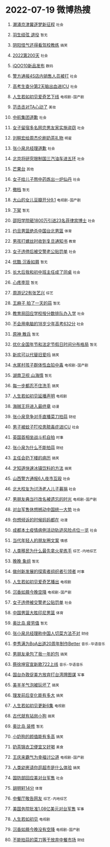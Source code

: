 # 2022-07-19 微博热搜 
1. [潮涌京津冀逐梦新征程](https://m.weibo.cn/search?containerid=100103type%3D1%26t%3D10%26q%3D%23%E6%BD%AE%E6%B6%8C%E4%BA%AC%E6%B4%A5%E5%86%80%E9%80%90%E6%A2%A6%E6%96%B0%E5%BE%81%E7%A8%8B%23&stream_entry_id=51&isnewpage=1&extparam=seat%3D1%26pos%3D0%26cate%3D10103%26filter_type%3Drealtimehot%26dgr%3D0%26c_type%3D51%26display_time%3D1658189659%26pre_seqid%3D1658189659530929819279&luicode=10000011&lfid=106003type%3D25%26t%3D3%26disable_hot%3D1%26filter_type%3Drealtimehot) `社会` 

2. [羽生结弦 退役](https://m.weibo.cn/search?containerid=100103type%3D1%26t%3D10%26q%3D%E7%BE%BD%E7%94%9F%E7%BB%93%E5%BC%A6+%E9%80%80%E5%BD%B9&stream_entry_id=31&isnewpage=1&extparam=seat%3D1%26pos%3D0%26realpos%3D1%26flag%3D1%26dgr%3D0%26c_type%3D31%26lcate%3D5001%26filter_type%3Drealtimehot%26cate%3D0%26display_time%3D1658189659%26pre_seqid%3D1658189659530929819279&luicode=10000011&lfid=106003type%3D25%26t%3D3%26disable_hot%3D1%26filter_type%3Drealtimehot) `暂无` 

3. [阴阳怪气还得看驾校教练](https://m.weibo.cn/search?containerid=100103type%3D1%26t%3D10%26q%3D%23%E9%98%B4%E9%98%B3%E6%80%AA%E6%B0%94%E8%BF%98%E5%BE%97%E7%9C%8B%E9%A9%BE%E6%A0%A1%E6%95%99%E7%BB%83%23&stream_entry_id=31&isnewpage=1&extparam=seat%3D1%26pos%3D1%26realpos%3D2%26flag%3D16%26dgr%3D0%26c_type%3D31%26lcate%3D5001%26filter_type%3Drealtimehot%26cate%3D0%26display_time%3D1658189659%26pre_seqid%3D1658189659530929819279&luicode=10000011&lfid=106003type%3D25%26t%3D3%26disable_hot%3D1%26filter_type%3Drealtimehot) `搞笑` 

4. [2022第200天](https://m.weibo.cn/search?containerid=100103type%3D1%26t%3D10%26q%3D%232022%E7%AC%AC200%E5%A4%A9%23&stream_entry_id=31&isnewpage=1&extparam=seat%3D1%26pos%3D2%26realpos%3D3%26flag%3D0%26dgr%3D0%26c_type%3D31%26lcate%3D5001%26filter_type%3Drealtimehot%26cate%3D0%26display_time%3D1658189659%26pre_seqid%3D1658189659530929819279&luicode=10000011&lfid=106003type%3D25%26t%3D3%26disable_hot%3D1%26filter_type%3Drealtimehot) `社会` 

5. [iQOO10新品发布](https://m.weibo.cn/search?containerid=100103type%3D1%26t%3D10%26q%3D%23iQOO10%E6%96%B0%E5%93%81%E5%8F%91%E5%B8%83%23&stream_entry_id=31&isnewpage=1&extparam=seat%3D1%26pos%3D3%26adid%3D160217%26topic_ad%3D1%26dgr%3D0%26c_type%3D31%26lcate%3D5001%26filter_type%3Drealtimehot%26cate%3D0%26display_time%3D1658189659%26pre_seqid%3D1658189659530929819279&luicode=10000011&lfid=106003type%3D25%26t%3D3%26disable_hot%3D1%26filter_type%3Drealtimehot) `数码` 

6. [警方通报4S店内销售人员被打](https://m.weibo.cn/search?containerid=100103type%3D1%26t%3D10%26q%3D%23%E8%AD%A6%E6%96%B9%E9%80%9A%E6%8A%A54S%E5%BA%97%E5%86%85%E9%94%80%E5%94%AE%E4%BA%BA%E5%91%98%E8%A2%AB%E6%89%93%23&stream_entry_id=31&isnewpage=1&extparam=seat%3D1%26pos%3D4%26realpos%3D4%26flag%3D1%26dgr%3D0%26c_type%3D31%26lcate%3D5001%26filter_type%3Drealtimehot%26cate%3D0%26display_time%3D1658189659%26pre_seqid%3D1658189659530929819279&luicode=10000011&lfid=106003type%3D25%26t%3D3%26disable_hot%3D1%26filter_type%3Drealtimehot) `社会` 

7. [高考生查分第2天脑出血进ICU](https://m.weibo.cn/search?containerid=100103type%3D1%26t%3D10%26q%3D%23%E9%AB%98%E8%80%83%E7%94%9F%E6%9F%A5%E5%88%86%E7%AC%AC2%E5%A4%A9%E8%84%91%E5%87%BA%E8%A1%80%E8%BF%9BICU%23&stream_entry_id=31&isnewpage=1&extparam=seat%3D1%26pos%3D5%26realpos%3D5%26flag%3D0%26dgr%3D0%26c_type%3D31%26lcate%3D5001%26filter_type%3Drealtimehot%26cate%3D0%26display_time%3D1658189659%26pre_seqid%3D1658189659530929819279&luicode=10000011&lfid=106003type%3D25%26t%3D3%26disable_hot%3D1%26filter_type%3Drealtimehot) `社会` 

8. [人生若如初见爱奇艺下线](https://m.weibo.cn/search?containerid=100103type%3D1%26t%3D10%26q%3D%23%E4%BA%BA%E7%94%9F%E8%8B%A5%E5%A6%82%E5%88%9D%E8%A7%81%E7%88%B1%E5%A5%87%E8%89%BA%E4%B8%8B%E7%BA%BF%23&stream_entry_id=31&isnewpage=1&extparam=seat%3D1%26pos%3D6%26realpos%3D6%26flag%3D1%26dgr%3D0%26c_type%3D31%26lcate%3D5001%26filter_type%3Drealtimehot%26cate%3D0%26display_time%3D1658189659%26pre_seqid%3D1658189659530929819279&luicode=10000011&lfid=106003type%3D25%26t%3D3%26disable_hot%3D1%26filter_type%3Drealtimehot) `电视剧-国产剧` 

9. [范丞丞对TA心动了](https://m.weibo.cn/search?containerid=100103type%3D1%26t%3D10%26q%3D%23%E8%8C%83%E4%B8%9E%E4%B8%9E%E5%AF%B9TA%E5%BF%83%E5%8A%A8%E4%BA%86%23&stream_entry_id=31&isnewpage=1&extparam=seat%3D1%26pos%3D7%26adid%3D160193%26topic_ad%3D1%26dgr%3D0%26c_type%3D31%26lcate%3D5001%26filter_type%3Drealtimehot%26cate%3D0%26display_time%3D1658189659%26pre_seqid%3D1658189659530929819279&luicode=10000011&lfid=106003type%3D25%26t%3D3%26disable_hot%3D1%26filter_type%3Drealtimehot) `美妆` 

10. [中航集团道歉](https://m.weibo.cn/search?containerid=100103type%3D1%26t%3D10%26q%3D%23%E4%B8%AD%E8%88%AA%E9%9B%86%E5%9B%A2%E9%81%93%E6%AD%89%23&stream_entry_id=31&isnewpage=1&extparam=seat%3D1%26pos%3D8%26realpos%3D7%26flag%3D0%26dgr%3D0%26c_type%3D31%26lcate%3D5001%26filter_type%3Drealtimehot%26cate%3D0%26display_time%3D1658189659%26pre_seqid%3D1658189659530929819279&luicode=10000011&lfid=106003type%3D25%26t%3D3%26disable_hot%3D1%26filter_type%3Drealtimehot) `社会` 

11. [女子留宿多名网恋男友家实施盗窃](https://m.weibo.cn/search?containerid=100103type%3D1%26t%3D10%26q%3D%23%E5%A5%B3%E5%AD%90%E7%95%99%E5%AE%BF%E5%A4%9A%E5%90%8D%E7%BD%91%E6%81%8B%E7%94%B7%E5%8F%8B%E5%AE%B6%E5%AE%9E%E6%96%BD%E7%9B%97%E7%AA%83%23&stream_entry_id=31&isnewpage=1&extparam=seat%3D1%26pos%3D9%26realpos%3D8%26flag%3D0%26dgr%3D0%26c_type%3D31%26lcate%3D5001%26filter_type%3Drealtimehot%26cate%3D0%26display_time%3D1658189659%26pre_seqid%3D1658189659530929819279&luicode=10000011&lfid=106003type%3D25%26t%3D3%26disable_hot%3D1%26filter_type%3Drealtimehot) `社会` 

12. [刘畊宏给周杰伦刷奶茶礼物](https://m.weibo.cn/search?containerid=100103type%3D1%26t%3D10%26q%3D%23%E5%88%98%E7%95%8A%E5%AE%8F%E7%BB%99%E5%91%A8%E6%9D%B0%E4%BC%A6%E5%88%B7%E5%A5%B6%E8%8C%B6%E7%A4%BC%E7%89%A9%23&stream_entry_id=31&isnewpage=1&extparam=seat%3D1%26pos%3D10%26realpos%3D9%26flag%3D0%26dgr%3D0%26c_type%3D31%26lcate%3D5001%26filter_type%3Drealtimehot%26cate%3D0%26display_time%3D1658189659%26pre_seqid%3D1658189659530929819279&luicode=10000011&lfid=106003type%3D25%26t%3D3%26disable_hot%3D1%26filter_type%3Drealtimehot) `明星` 

13. [张小泉总经理道歉](https://m.weibo.cn/search?containerid=100103type%3D1%26t%3D10%26q%3D%23%E5%BC%A0%E5%B0%8F%E6%B3%89%E6%80%BB%E7%BB%8F%E7%90%86%E9%81%93%E6%AD%89%23&stream_entry_id=31&isnewpage=1&extparam=seat%3D1%26pos%3D11%26realpos%3D10%26flag%3D16%26dgr%3D0%26c_type%3D31%26lcate%3D5001%26filter_type%3Drealtimehot%26cate%3D0%26display_time%3D1658189659%26pre_seqid%3D1658189659530929819279&luicode=10000011&lfid=106003type%3D25%26t%3D3%26disable_hot%3D1%26filter_type%3Drealtimehot) `社会` 

14. [北京将研究限制国三汽油车进五环](https://m.weibo.cn/search?containerid=100103type%3D1%26t%3D10%26q%3D%23%E5%8C%97%E4%BA%AC%E5%B0%86%E7%A0%94%E7%A9%B6%E9%99%90%E5%88%B6%E5%9B%BD%E4%B8%89%E6%B1%BD%E6%B2%B9%E8%BD%A6%E8%BF%9B%E4%BA%94%E7%8E%AF%23&stream_entry_id=31&isnewpage=1&extparam=seat%3D1%26pos%3D12%26realpos%3D11%26flag%3D1%26dgr%3D0%26c_type%3D31%26lcate%3D5001%26filter_type%3Drealtimehot%26cate%3D0%26display_time%3D1658189659%26pre_seqid%3D1658189659530929819279&luicode=10000011&lfid=106003type%3D25%26t%3D3%26disable_hot%3D1%26filter_type%3Drealtimehot) `社会` 

15. [芒果台](https://m.weibo.cn/search?containerid=100103type%3D1%26t%3D10%26q%3D%E8%8A%92%E6%9E%9C%E5%8F%B0&stream_entry_id=31&isnewpage=1&extparam=seat%3D1%26pos%3D13%26realpos%3D12%26flag%3D0%26dgr%3D0%26c_type%3D31%26lcate%3D5001%26filter_type%3Drealtimehot%26cate%3D0%26display_time%3D1658189659%26pre_seqid%3D1658189659530929819279&luicode=10000011&lfid=106003type%3D25%26t%3D3%26disable_hot%3D1%26filter_type%3Drealtimehot) `其他` 

16. [女子给儿子熬中药炼出一炉仙丹](https://m.weibo.cn/search?containerid=100103type%3D1%26t%3D10%26q%3D%23%E5%A5%B3%E5%AD%90%E7%BB%99%E5%84%BF%E5%AD%90%E7%86%AC%E4%B8%AD%E8%8D%AF%E7%82%BC%E5%87%BA%E4%B8%80%E7%82%89%E4%BB%99%E4%B8%B9%23&stream_entry_id=31&isnewpage=1&extparam=seat%3D1%26pos%3D14%26realpos%3D13%26flag%3D0%26dgr%3D0%26c_type%3D31%26lcate%3D5001%26filter_type%3Drealtimehot%26cate%3D0%26display_time%3D1658189659%26pre_seqid%3D1658189659530929819279&luicode=10000011&lfid=106003type%3D25%26t%3D3%26disable_hot%3D1%26filter_type%3Drealtimehot) `社会` 

17. [撤档](https://m.weibo.cn/search?containerid=100103type%3D1%26t%3D10%26q%3D%23%E6%92%A4%E6%A1%A3%23&stream_entry_id=31&isnewpage=1&extparam=seat%3D1%26pos%3D15%26realpos%3D14%26flag%3D2%26dgr%3D0%26c_type%3D31%26lcate%3D5001%26filter_type%3Drealtimehot%26cate%3D0%26display_time%3D1658189659%26pre_seqid%3D1658189659530929819279&luicode=10000011&lfid=106003type%3D25%26t%3D3%26disable_hot%3D1%26filter_type%3Drealtimehot) `暂无` 

18. [大山的女儿豆瓣开分9.1](https://m.weibo.cn/search?containerid=100103type%3D1%26t%3D10%26q%3D%23%E5%A4%A7%E5%B1%B1%E7%9A%84%E5%A5%B3%E5%84%BF%E8%B1%86%E7%93%A3%E5%BC%80%E5%88%869.1%23&stream_entry_id=31&isnewpage=1&extparam=seat%3D1%26pos%3D16%26realpos%3D15%26flag%3D0%26dgr%3D0%26c_type%3D31%26lcate%3D5001%26filter_type%3Drealtimehot%26cate%3D0%26display_time%3D1658189659%26pre_seqid%3D1658189659530929819279&luicode=10000011&lfid=106003type%3D25%26t%3D3%26disable_hot%3D1%26filter_type%3Drealtimehot) `电视剧-国产剧` 

19. [下架](https://m.weibo.cn/search?containerid=100103type%3D1%26t%3D10%26q%3D%E4%B8%8B%E6%9E%B6&stream_entry_id=31&isnewpage=1&extparam=seat%3D1%26pos%3D17%26realpos%3D16%26flag%3D1%26dgr%3D0%26c_type%3D31%26lcate%3D5001%26filter_type%3Drealtimehot%26cate%3D0%26display_time%3D1658189659%26pre_seqid%3D1658189659530929819279&luicode=10000011&lfid=106003type%3D25%26t%3D3%26disable_hot%3D1%26filter_type%3Drealtimehot) `暂无` 

20. [邵阳学院砸1800万引进23名菲律宾博士](https://m.weibo.cn/search?containerid=100103type%3D1%26t%3D10%26q%3D%23%E9%82%B5%E9%98%B3%E5%AD%A6%E9%99%A2%E7%A0%B81800%E4%B8%87%E5%BC%95%E8%BF%9B23%E5%90%8D%E8%8F%B2%E5%BE%8B%E5%AE%BE%E5%8D%9A%E5%A3%AB%23&stream_entry_id=31&isnewpage=1&extparam=seat%3D1%26pos%3D18%26realpos%3D17%26flag%3D0%26dgr%3D0%26c_type%3D31%26lcate%3D5001%26filter_type%3Drealtimehot%26cate%3D0%26display_time%3D1658189659%26pre_seqid%3D1658189659530929819279&luicode=10000011&lfid=106003type%3D25%26t%3D3%26disable_hot%3D1%26filter_type%3Drealtimehot) `社会` 

21. [约旦男篮绝杀中国台北男篮](https://m.weibo.cn/search?containerid=100103type%3D1%26t%3D10%26q%3D%23%E7%BA%A6%E6%97%A6%E7%94%B7%E7%AF%AE%E7%BB%9D%E6%9D%80%E4%B8%AD%E5%9B%BD%E5%8F%B0%E5%8C%97%E7%94%B7%E7%AF%AE%23&stream_entry_id=31&isnewpage=1&extparam=seat%3D1%26pos%3D19%26realpos%3D18%26flag%3D1%26dgr%3D0%26c_type%3D31%26lcate%3D5001%26filter_type%3Drealtimehot%26cate%3D0%26display_time%3D1658189659%26pre_seqid%3D1658189659530929819279&luicode=10000011&lfid=106003type%3D25%26t%3D3%26disable_hot%3D1%26filter_type%3Drealtimehot) `体育` 

22. [男孩打螺丝时收到复旦通知书](https://m.weibo.cn/search?containerid=100103type%3D1%26t%3D10%26q%3D%23%E7%94%B7%E5%AD%A9%E6%89%93%E8%9E%BA%E4%B8%9D%E6%97%B6%E6%94%B6%E5%88%B0%E5%A4%8D%E6%97%A6%E9%80%9A%E7%9F%A5%E4%B9%A6%23&stream_entry_id=31&isnewpage=1&extparam=seat%3D1%26pos%3D20%26realpos%3D19%26flag%3D0%26dgr%3D0%26c_type%3D31%26lcate%3D5001%26filter_type%3Drealtimehot%26cate%3D0%26display_time%3D1658189659%26pre_seqid%3D1658189659530929819279&luicode=10000011&lfid=106003type%3D25%26t%3D3%26disable_hot%3D1%26filter_type%3Drealtimehot) `教育` 

23. [女子违停后被交警老公贴罚单](https://m.weibo.cn/search?containerid=100103type%3D1%26t%3D10%26q%3D%23%E5%A5%B3%E5%AD%90%E8%BF%9D%E5%81%9C%E5%90%8E%E8%A2%AB%E4%BA%A4%E8%AD%A6%E8%80%81%E5%85%AC%E8%B4%B4%E7%BD%9A%E5%8D%95%23&stream_entry_id=31&isnewpage=1&extparam=seat%3D1%26pos%3D21%26realpos%3D20%26flag%3D0%26dgr%3D0%26c_type%3D31%26lcate%3D5001%26filter_type%3Drealtimehot%26cate%3D0%26display_time%3D1658189659%26pre_seqid%3D1658189659530929819279&luicode=10000011&lfid=106003type%3D25%26t%3D3%26disable_hot%3D1%26filter_type%3Drealtimehot) `社会` 

24. [优酷 沉香如屑](https://m.weibo.cn/search?containerid=100103type%3D1%26t%3D10%26q%3D%E4%BC%98%E9%85%B7+%E6%B2%89%E9%A6%99%E5%A6%82%E5%B1%91&stream_entry_id=31&isnewpage=1&extparam=seat%3D1%26pos%3D22%26realpos%3D21%26flag%3D0%26dgr%3D0%26c_type%3D31%26lcate%3D5001%26filter_type%3Drealtimehot%26cate%3D0%26display_time%3D1658189659%26pre_seqid%3D1658189659530929819279&luicode=10000011&lfid=106003type%3D25%26t%3D3%26disable_hot%3D1%26filter_type%3Drealtimehot) `暂无` 

25. [长大后我和初中班主任成了同桌](https://m.weibo.cn/search?containerid=100103type%3D1%26t%3D10%26q%3D%23%E9%95%BF%E5%A4%A7%E5%90%8E%E6%88%91%E5%92%8C%E5%88%9D%E4%B8%AD%E7%8F%AD%E4%B8%BB%E4%BB%BB%E6%88%90%E4%BA%86%E5%90%8C%E6%A1%8C%23&stream_entry_id=31&isnewpage=1&extparam=seat%3D1%26pos%3D23%26realpos%3D22%26flag%3D0%26dgr%3D0%26c_type%3D31%26lcate%3D5001%26filter_type%3Drealtimehot%26cate%3D0%26display_time%3D1658189659%26pre_seqid%3D1658189659530929819279&luicode=10000011&lfid=106003type%3D25%26t%3D3%26disable_hot%3D1%26filter_type%3Drealtimehot) `社会` 

26. [心疼李现](https://m.weibo.cn/search?containerid=100103type%3D1%26t%3D10%26q%3D%23%E5%BF%83%E7%96%BC%E6%9D%8E%E7%8E%B0%23&stream_entry_id=31&isnewpage=1&extparam=seat%3D1%26pos%3D24%26realpos%3D23%26flag%3D0%26dgr%3D0%26c_type%3D31%26lcate%3D5001%26filter_type%3Drealtimehot%26cate%3D0%26display_time%3D1658189659%26pre_seqid%3D1658189659530929819279&luicode=10000011&lfid=106003type%3D25%26t%3D3%26disable_hot%3D1%26filter_type%3Drealtimehot) `暂无` 

27. [周游记2有张艺兴](https://m.weibo.cn/search?containerid=100103type%3D1%26t%3D10%26q%3D%23%E5%91%A8%E6%B8%B8%E8%AE%B02%E6%9C%89%E5%BC%A0%E8%89%BA%E5%85%B4%23&stream_entry_id=31&isnewpage=1&extparam=seat%3D1%26pos%3D25%26realpos%3D24%26flag%3D0%26dgr%3D0%26c_type%3D31%26lcate%3D5001%26filter_type%3Drealtimehot%26cate%3D0%26display_time%3D1658189659%26pre_seqid%3D1658189659530929819279&luicode=10000011&lfid=106003type%3D25%26t%3D3%26disable_hot%3D1%26filter_type%3Drealtimehot) `综艺` 

28. [王麻子 拍了一天的蒜](https://m.weibo.cn/search?containerid=100103type%3D1%26t%3D10%26q%3D%E7%8E%8B%E9%BA%BB%E5%AD%90+%E6%8B%8D%E4%BA%86%E4%B8%80%E5%A4%A9%E7%9A%84%E8%92%9C&stream_entry_id=31&isnewpage=1&extparam=seat%3D1%26pos%3D26%26realpos%3D25%26flag%3D0%26dgr%3D0%26c_type%3D31%26lcate%3D5001%26filter_type%3Drealtimehot%26cate%3D0%26display_time%3D1658189659%26pre_seqid%3D1658189659530929819279&luicode=10000011&lfid=106003type%3D25%26t%3D3%26disable_hot%3D1%26filter_type%3Drealtimehot) `暂无` 

29. [教育局回应学校按分数排队办入学](https://m.weibo.cn/search?containerid=100103type%3D1%26t%3D10%26q%3D%23%E6%95%99%E8%82%B2%E5%B1%80%E5%9B%9E%E5%BA%94%E5%AD%A6%E6%A0%A1%E6%8C%89%E5%88%86%E6%95%B0%E6%8E%92%E9%98%9F%E5%8A%9E%E5%85%A5%E5%AD%A6%23&stream_entry_id=31&isnewpage=1&extparam=seat%3D1%26pos%3D27%26realpos%3D26%26flag%3D0%26dgr%3D0%26c_type%3D31%26lcate%3D5001%26filter_type%3Drealtimehot%26cate%3D0%26display_time%3D1658189659%26pre_seqid%3D1658189659530929819279&luicode=10000011&lfid=106003type%3D25%26t%3D3%26disable_hot%3D1%26filter_type%3Drealtimehot) `社会` 

30. [不会用电脑的18岁少年高考632分](https://m.weibo.cn/search?containerid=100103type%3D1%26t%3D10%26q%3D%23%E4%B8%8D%E4%BC%9A%E7%94%A8%E7%94%B5%E8%84%91%E7%9A%8418%E5%B2%81%E5%B0%91%E5%B9%B4%E9%AB%98%E8%80%83632%E5%88%86%23&stream_entry_id=31&isnewpage=1&extparam=seat%3D1%26pos%3D28%26realpos%3D27%26flag%3D0%26dgr%3D0%26c_type%3D31%26lcate%3D5001%26filter_type%3Drealtimehot%26cate%3D0%26display_time%3D1658189659%26pre_seqid%3D1658189659530929819279&luicode=10000011&lfid=106003type%3D25%26t%3D3%26disable_hot%3D1%26filter_type%3Drealtimehot) `社会` 

31. [原神 散兵](https://m.weibo.cn/search?containerid=100103type%3D1%26t%3D10%26q%3D%E5%8E%9F%E7%A5%9E+%E6%95%A3%E5%85%B5&stream_entry_id=31&isnewpage=1&extparam=seat%3D1%26pos%3D29%26realpos%3D28%26flag%3D0%26dgr%3D0%26c_type%3D31%26lcate%3D5001%26filter_type%3Drealtimehot%26cate%3D0%26display_time%3D1658189659%26pre_seqid%3D1658189659530929819279&luicode=10000011&lfid=106003type%3D25%26t%3D3%26disable_hot%3D1%26filter_type%3Drealtimehot) `暂无` 

32. [优化全国年节和法定节假日时间分布格局](https://m.weibo.cn/search?containerid=100103type%3D1%26t%3D10%26q%3D%23%E4%BC%98%E5%8C%96%E5%85%A8%E5%9B%BD%E5%B9%B4%E8%8A%82%E5%92%8C%E6%B3%95%E5%AE%9A%E8%8A%82%E5%81%87%E6%97%A5%E6%97%B6%E9%97%B4%E5%88%86%E5%B8%83%E6%A0%BC%E5%B1%80%23&stream_entry_id=31&isnewpage=1&extparam=seat%3D1%26pos%3D30%26realpos%3D29%26flag%3D0%26dgr%3D0%26c_type%3D31%26lcate%3D5001%26filter_type%3Drealtimehot%26cate%3D0%26display_time%3D1658189659%26pre_seqid%3D1658189659530929819279&luicode=10000011&lfid=106003type%3D25%26t%3D3%26disable_hot%3D1%26filter_type%3Drealtimehot) `暂无` 

33. [新欢可以代替旧爱吗](https://m.weibo.cn/search?containerid=100103type%3D1%26t%3D10%26q%3D%23%E6%96%B0%E6%AC%A2%E5%8F%AF%E4%BB%A5%E4%BB%A3%E6%9B%BF%E6%97%A7%E7%88%B1%E5%90%97%23&stream_entry_id=31&isnewpage=1&extparam=seat%3D1%26pos%3D31%26realpos%3D30%26flag%3D0%26dgr%3D0%26c_type%3D31%26lcate%3D5001%26filter_type%3Drealtimehot%26cate%3D0%26display_time%3D1658189659%26pre_seqid%3D1658189659530929819279&luicode=10000011&lfid=106003type%3D25%26t%3D3%26disable_hot%3D1%26filter_type%3Drealtimehot) `搞笑` 

34. [水尾村孩子群体性血铅中毒](https://m.weibo.cn/search?containerid=100103type%3D1%26t%3D10%26q%3D%23%E6%B0%B4%E5%B0%BE%E6%9D%91%E5%AD%A9%E5%AD%90%E7%BE%A4%E4%BD%93%E6%80%A7%E8%A1%80%E9%93%85%E4%B8%AD%E6%AF%92%23&stream_entry_id=31&isnewpage=1&extparam=seat%3D1%26pos%3D32%26realpos%3D31%26flag%3D0%26dgr%3D0%26c_type%3D31%26lcate%3D5001%26filter_type%3Drealtimehot%26cate%3D0%26display_time%3D1658189659%26pre_seqid%3D1658189659530929819279&luicode=10000011&lfid=106003type%3D25%26t%3D3%26disable_hot%3D1%26filter_type%3Drealtimehot) `电视剧-国产剧` 

35. [湖南卫视 山海情](https://m.weibo.cn/search?containerid=100103type%3D1%26t%3D10%26q%3D%E6%B9%96%E5%8D%97%E5%8D%AB%E8%A7%86+%E5%B1%B1%E6%B5%B7%E6%83%85&stream_entry_id=31&isnewpage=1&extparam=seat%3D1%26pos%3D33%26realpos%3D32%26flag%3D0%26dgr%3D0%26c_type%3D31%26lcate%3D5001%26filter_type%3Drealtimehot%26cate%3D0%26display_time%3D1658189659%26pre_seqid%3D1658189659530929819279&luicode=10000011&lfid=106003type%3D25%26t%3D3%26disable_hot%3D1%26filter_type%3Drealtimehot) `暂无` 

36. [每一步都忍不住洗手](https://m.weibo.cn/search?containerid=100103type%3D1%26t%3D10%26q%3D%23%E6%AF%8F%E4%B8%80%E6%AD%A5%E9%83%BD%E5%BF%8D%E4%B8%8D%E4%BD%8F%E6%B4%97%E6%89%8B%23&stream_entry_id=31&isnewpage=1&extparam=seat%3D1%26pos%3D34%26realpos%3D33%26flag%3D0%26dgr%3D0%26c_type%3D31%26lcate%3D5001%26filter_type%3Drealtimehot%26cate%3D0%26display_time%3D1658189659%26pre_seqid%3D1658189659530929819279&luicode=10000011&lfid=106003type%3D25%26t%3D3%26disable_hot%3D1%26filter_type%3Drealtimehot) `搞笑` 

37. [人生若如初见延播声明](https://m.weibo.cn/search?containerid=100103type%3D1%26t%3D10%26q%3D%23%E4%BA%BA%E7%94%9F%E8%8B%A5%E5%A6%82%E5%88%9D%E8%A7%81%E5%BB%B6%E6%92%AD%E5%A3%B0%E6%98%8E%23&stream_entry_id=31&isnewpage=1&extparam=seat%3D1%26pos%3D35%26realpos%3D34%26flag%3D1%26dgr%3D0%26c_type%3D31%26lcate%3D5001%26filter_type%3Drealtimehot%26cate%3D0%26display_time%3D1658189659%26pre_seqid%3D1658189659530929819279&luicode=10000011&lfid=106003type%3D25%26t%3D3%26disable_hot%3D1%26filter_type%3Drealtimehot) `电视剧` 

38. [海贼王将进入最终章](https://m.weibo.cn/search?containerid=100103type%3D1%26t%3D10%26q%3D%23%E6%B5%B7%E8%B4%BC%E7%8E%8B%E5%B0%86%E8%BF%9B%E5%85%A5%E6%9C%80%E7%BB%88%E7%AB%A0%23&stream_entry_id=31&isnewpage=1&extparam=seat%3D1%26pos%3D36%26realpos%3D35%26flag%3D0%26dgr%3D0%26c_type%3D31%26lcate%3D5001%26filter_type%3Drealtimehot%26cate%3D0%26display_time%3D1658189659%26pre_seqid%3D1658189659530929819279&luicode=10000011&lfid=106003type%3D25%26t%3D3%26disable_hot%3D1%26filter_type%3Drealtimehot) `动漫` 

39. [张小泉竞争对手直播菜刀拍蒜](https://m.weibo.cn/search?containerid=100103type%3D1%26t%3D10%26q%3D%23%E5%BC%A0%E5%B0%8F%E6%B3%89%E7%AB%9E%E4%BA%89%E5%AF%B9%E6%89%8B%E7%9B%B4%E6%92%AD%E8%8F%9C%E5%88%80%E6%8B%8D%E8%92%9C%23&stream_entry_id=31&isnewpage=1&extparam=seat%3D1%26pos%3D37%26realpos%3D36%26flag%3D0%26dgr%3D0%26c_type%3D31%26lcate%3D5001%26filter_type%3Drealtimehot%26cate%3D0%26display_time%3D1658189659%26pre_seqid%3D1658189659530929819279&luicode=10000011&lfid=106003type%3D25%26t%3D3%26disable_hot%3D1%26filter_type%3Drealtimehot) `财经` 

40. [男子被蚊子叮咬患脓毒症进ICU](https://m.weibo.cn/search?containerid=100103type%3D1%26t%3D10%26q%3D%23%E7%94%B7%E5%AD%90%E8%A2%AB%E8%9A%8A%E5%AD%90%E5%8F%AE%E5%92%AC%E6%82%A3%E8%84%93%E6%AF%92%E7%97%87%E8%BF%9BICU%23&stream_entry_id=31&isnewpage=1&extparam=seat%3D1%26pos%3D38%26realpos%3D37%26flag%3D0%26dgr%3D0%26c_type%3D31%26lcate%3D5001%26filter_type%3Drealtimehot%26cate%3D0%26display_time%3D1658189659%26pre_seqid%3D1658189659530929819279&luicode=10000011&lfid=106003type%3D25%26t%3D3%26disable_hot%3D1%26filter_type%3Drealtimehot) `社会` 

41. [英国首相坐战斗机自拍](https://m.weibo.cn/search?containerid=100103type%3D1%26t%3D10%26q%3D%23%E8%8B%B1%E5%9B%BD%E9%A6%96%E7%9B%B8%E5%9D%90%E6%88%98%E6%96%97%E6%9C%BA%E8%87%AA%E6%8B%8D%23&stream_entry_id=31&isnewpage=1&extparam=seat%3D1%26pos%3D39%26realpos%3D38%26flag%3D0%26dgr%3D0%26c_type%3D31%26lcate%3D5001%26filter_type%3Drealtimehot%26cate%3D0%26display_time%3D1658189659%26pre_seqid%3D1658189659530929819279&luicode=10000011&lfid=106003type%3D25%26t%3D3%26disable_hot%3D1%26filter_type%3Drealtimehot) `时事` 

42. [张小泉为什么不能拍蒜](https://m.weibo.cn/search?containerid=100103type%3D1%26t%3D10%26q%3D%23%E5%BC%A0%E5%B0%8F%E6%B3%89%E4%B8%BA%E4%BB%80%E4%B9%88%E4%B8%8D%E8%83%BD%E6%8B%8D%E8%92%9C%23&stream_entry_id=31&isnewpage=1&extparam=seat%3D1%26pos%3D40%26realpos%3D39%26flag%3D0%26dgr%3D0%26c_type%3D31%26lcate%3D5001%26filter_type%3Drealtimehot%26cate%3D0%26display_time%3D1658189659%26pre_seqid%3D1658189659530929819279&luicode=10000011&lfid=106003type%3D25%26t%3D3%26disable_hot%3D1%26filter_type%3Drealtimehot) `财经` 

43. [主任会扔下楼的病历](https://m.weibo.cn/search?containerid=100103type%3D1%26t%3D10%26q%3D%23%E4%B8%BB%E4%BB%BB%E4%BC%9A%E6%89%94%E4%B8%8B%E6%A5%BC%E7%9A%84%E7%97%85%E5%8E%86%23&stream_entry_id=31&isnewpage=1&extparam=seat%3D1%26pos%3D41%26realpos%3D40%26flag%3D0%26dgr%3D0%26c_type%3D31%26lcate%3D5001%26filter_type%3Drealtimehot%26cate%3D0%26display_time%3D1658189659%26pre_seqid%3D1658189659530929819279&luicode=10000011&lfid=106003type%3D25%26t%3D3%26disable_hot%3D1%26filter_type%3Drealtimehot) `搞笑` 

44. [才知道快速冰镇饮料的方法](https://m.weibo.cn/search?containerid=100103type%3D1%26t%3D10%26q%3D%23%E6%89%8D%E7%9F%A5%E9%81%93%E5%BF%AB%E9%80%9F%E5%86%B0%E9%95%87%E9%A5%AE%E6%96%99%E7%9A%84%E6%96%B9%E6%B3%95%23&stream_entry_id=31&isnewpage=1&extparam=seat%3D1%26pos%3D42%26realpos%3D41%26flag%3D0%26dgr%3D0%26c_type%3D31%26lcate%3D5001%26filter_type%3Drealtimehot%26cate%3D0%26display_time%3D1658189659%26pre_seqid%3D1658189659530929819279&luicode=10000011&lfid=106003type%3D25%26t%3D3%26disable_hot%3D1%26filter_type%3Drealtimehot) `搞笑` 

45. [山西警方通报6人夜市互殴](https://m.weibo.cn/search?containerid=100103type%3D1%26t%3D10%26q%3D%23%E5%B1%B1%E8%A5%BF%E8%AD%A6%E6%96%B9%E9%80%9A%E6%8A%A56%E4%BA%BA%E5%A4%9C%E5%B8%82%E4%BA%92%E6%AE%B4%23&stream_entry_id=31&isnewpage=1&extparam=seat%3D1%26pos%3D43%26realpos%3D42%26flag%3D0%26dgr%3D0%26c_type%3D31%26lcate%3D5001%26filter_type%3Drealtimehot%26cate%3D0%26display_time%3D1658189659%26pre_seqid%3D1658189659530929819279&luicode=10000011&lfid=106003type%3D25%26t%3D3%26disable_hot%3D1%26filter_type%3Drealtimehot) `社会` 

46. [北大校友为讨汤老人儿子募捐](https://m.weibo.cn/search?containerid=100103type%3D1%26t%3D10%26q%3D%23%E5%8C%97%E5%A4%A7%E6%A0%A1%E5%8F%8B%E4%B8%BA%E8%AE%A8%E6%B1%A4%E8%80%81%E4%BA%BA%E5%84%BF%E5%AD%90%E5%8B%9F%E6%8D%90%23&stream_entry_id=31&isnewpage=1&extparam=seat%3D1%26pos%3D44%26realpos%3D43%26flag%3D0%26dgr%3D0%26c_type%3D31%26lcate%3D5001%26filter_type%3Drealtimehot%26cate%3D0%26display_time%3D1658189659%26pre_seqid%3D1658189659530929819279&luicode=10000011&lfid=106003type%3D25%26t%3D3%26disable_hot%3D1%26filter_type%3Drealtimehot) `社会` 

47. [男朋友典当行改名被遗忘的时光](https://m.weibo.cn/search?containerid=100103type%3D1%26t%3D10%26q%3D%23%E7%94%B7%E6%9C%8B%E5%8F%8B%E5%85%B8%E5%BD%93%E8%A1%8C%E6%94%B9%E5%90%8D%E8%A2%AB%E9%81%97%E5%BF%98%E7%9A%84%E6%97%B6%E5%85%89%23&stream_entry_id=31&isnewpage=1&extparam=seat%3D1%26pos%3D45%26realpos%3D44%26flag%3D0%26dgr%3D0%26c_type%3D31%26lcate%3D5001%26filter_type%3Drealtimehot%26cate%3D0%26display_time%3D1658189659%26pre_seqid%3D1658189659530929819279&luicode=10000011&lfid=106003type%3D25%26t%3D3%26disable_hot%3D1%26filter_type%3Drealtimehot) `电视剧-国产剧` 

48. [对台军售休想撼动中国统一大势](https://m.weibo.cn/search?containerid=100103type%3D1%26t%3D10%26q%3D%23%E5%AF%B9%E5%8F%B0%E5%86%9B%E5%94%AE%E4%BC%91%E6%83%B3%E6%92%BC%E5%8A%A8%E4%B8%AD%E5%9B%BD%E7%BB%9F%E4%B8%80%E5%A4%A7%E5%8A%BF%23&stream_entry_id=31&isnewpage=1&extparam=seat%3D1%26pos%3D46%26realpos%3D45%26flag%3D0%26dgr%3D0%26c_type%3D31%26lcate%3D5001%26filter_type%3Drealtimehot%26cate%3D0%26display_time%3D1658189659%26pre_seqid%3D1658189659530929819279&luicode=10000011&lfid=106003type%3D25%26t%3D3%26disable_hot%3D1%26filter_type%3Drealtimehot) `社会` 

49. [你想倾诉的时候妈妈都在](https://m.weibo.cn/search?containerid=100103type%3D1%26t%3D10%26q%3D%23%E4%BD%A0%E6%83%B3%E5%80%BE%E8%AF%89%E7%9A%84%E6%97%B6%E5%80%99%E5%A6%88%E5%A6%88%E9%83%BD%E5%9C%A8%23&stream_entry_id=31&isnewpage=1&extparam=seat%3D1%26pos%3D47%26realpos%3D46%26flag%3D1%26dgr%3D0%26c_type%3D31%26lcate%3D5001%26filter_type%3Drealtimehot%26cate%3D0%26display_time%3D1658189659%26pre_seqid%3D1658189659530929819279&luicode=10000011&lfid=106003type%3D25%26t%3D3%26disable_hot%3D1%26filter_type%3Drealtimehot) `动漫` 

50. [成都本土疫情病例活动轨迹风险点位一览](https://m.weibo.cn/search?containerid=100103type%3D1%26t%3D10%26q%3D%23%E6%88%90%E9%83%BD%E6%9C%AC%E5%9C%9F%E7%96%AB%E6%83%85%E7%97%85%E4%BE%8B%E6%B4%BB%E5%8A%A8%E8%BD%A8%E8%BF%B9%E9%A3%8E%E9%99%A9%E7%82%B9%E4%BD%8D%E4%B8%80%E8%A7%88%23&stream_entry_id=31&isnewpage=1&extparam=seat%3D1%26pos%3D48%26realpos%3D47%26flag%3D0%26dgr%3D0%26c_type%3D31%26lcate%3D5001%26filter_type%3Drealtimehot%26cate%3D0%26display_time%3D1658189659%26pre_seqid%3D1658189659530929819279&luicode=10000011&lfid=106003type%3D25%26t%3D3%26disable_hot%3D1%26filter_type%3Drealtimehot) `社会` 

51. [当代年轻人的朋友圈文案](https://m.weibo.cn/search?containerid=100103type%3D1%26t%3D10%26q%3D%23%E5%BD%93%E4%BB%A3%E5%B9%B4%E8%BD%BB%E4%BA%BA%E7%9A%84%E6%9C%8B%E5%8F%8B%E5%9C%88%E6%96%87%E6%A1%88%23&stream_entry_id=31&isnewpage=1&extparam=seat%3D1%26pos%3D49%26realpos%3D48%26flag%3D0%26dgr%3D0%26c_type%3D31%26lcate%3D5001%26filter_type%3Drealtimehot%26cate%3D0%26display_time%3D1658189659%26pre_seqid%3D1658189659530929819279&luicode=10000011&lfid=106003type%3D25%26t%3D3%26disable_hot%3D1%26filter_type%3Drealtimehot) `情感` 

52. [人类移民为什么最先拿火星练手](https://m.weibo.cn/search?containerid=100103type%3D1%26t%3D10%26q%3D%23%E4%BA%BA%E7%B1%BB%E7%A7%BB%E6%B0%91%E4%B8%BA%E4%BB%80%E4%B9%88%E6%9C%80%E5%85%88%E6%8B%BF%E7%81%AB%E6%98%9F%E7%BB%83%E6%89%8B%23&stream_entry_id=31&isnewpage=1&extparam=seat%3D1%26pos%3D50%26realpos%3D49%26flag%3D0%26dgr%3D0%26c_type%3D31%26lcate%3D5001%26filter_type%3Drealtimehot%26cate%3D0%26display_time%3D1658189659%26pre_seqid%3D1658189659530929819279&luicode=10000011&lfid=106003type%3D25%26t%3D3%26disable_hot%3D1%26filter_type%3Drealtimehot) `综艺-内地综艺` 

53. [晚晚 象组](https://m.weibo.cn/search?containerid=100103type%3D1%26t%3D10%26q%3D%E6%99%9A%E6%99%9A+%E8%B1%A1%E7%BB%84&stream_entry_id=31&isnewpage=1&extparam=seat%3D1%26pos%3D51%26realpos%3D50%26flag%3D0%26dgr%3D0%26c_type%3D31%26lcate%3D5001%26filter_type%3Drealtimehot%26cate%3D0%26display_time%3D1658189659%26pre_seqid%3D1658189659530929819279&luicode=10000011&lfid=106003type%3D25%26t%3D3%26disable_hot%3D1%26filter_type%3Drealtimehot) `暂无` 

54. [做创新发展的探索者组织者引领者](https://m.weibo.cn/search?containerid=100103type%3D1%26t%3D10%26q%3D%23%E5%81%9A%E5%88%9B%E6%96%B0%E5%8F%91%E5%B1%95%E7%9A%84%E6%8E%A2%E7%B4%A2%E8%80%85%E7%BB%84%E7%BB%87%E8%80%85%E5%BC%95%E9%A2%86%E8%80%85%23&stream_entry_id=51&isnewpage=1&extparam=seat%3D1%26pos%3D0%26cate%3D10103%26filter_type%3Drealtimehot%26dgr%3D0%26c_type%3D51%26display_time%3D1658185443%26pre_seqid%3D1658185443172030566165&luicode=10000011&lfid=106003type%3D25%26t%3D3%26disable_hot%3D1%26filter_type%3Drealtimehot) `时事` 

55. [人生若如初见爱奇艺播出](https://m.weibo.cn/search?containerid=100103type%3D1%26t%3D10%26q%3D%23%E4%BA%BA%E7%94%9F%E8%8B%A5%E5%A6%82%E5%88%9D%E8%A7%81%E7%88%B1%E5%A5%87%E8%89%BA%E6%92%AD%E5%87%BA%23&stream_entry_id=31&isnewpage=1&extparam=seat%3D1%26pos%3D31%26realpos%3D31%26flag%3D0%26dgr%3D0%26c_type%3D31%26lcate%3D5001%26filter_type%3Drealtimehot%26cate%3D0%26display_time%3D1658185443%26pre_seqid%3D1658185443172030566165&luicode=10000011&lfid=106003type%3D25%26t%3D3%26disable_hot%3D1%26filter_type%3Drealtimehot) `电视剧` 

56. [沉香如屑今晚空降](https://m.weibo.cn/search?containerid=100103type%3D1%26t%3D10%26q%3D%23%E6%B2%89%E9%A6%99%E5%A6%82%E5%B1%91%E4%BB%8A%E6%99%9A%E7%A9%BA%E9%99%8D%23&stream_entry_id=31&isnewpage=1&extparam=seat%3D1%26pos%3D32%26realpos%3D32%26flag%3D0%26dgr%3D0%26c_type%3D31%26lcate%3D5001%26filter_type%3Drealtimehot%26cate%3D0%26display_time%3D1658185443%26pre_seqid%3D1658185443172030566165&luicode=10000011&lfid=106003type%3D25%26t%3D3%26disable_hot%3D1%26filter_type%3Drealtimehot) `电视剧-国产剧` 

57. [女子违停被交警老公贴罚单](https://m.weibo.cn/search?containerid=100103type%3D1%26t%3D10%26q%3D%23%E5%A5%B3%E5%AD%90%E8%BF%9D%E5%81%9C%E8%A2%AB%E4%BA%A4%E8%AD%A6%E8%80%81%E5%85%AC%E8%B4%B4%E7%BD%9A%E5%8D%95%23&stream_entry_id=31&isnewpage=1&extparam=seat%3D1%26pos%3D36%26realpos%3D36%26flag%3D0%26dgr%3D0%26c_type%3D31%26lcate%3D5001%26filter_type%3Drealtimehot%26cate%3D0%26display_time%3D1658185443%26pre_seqid%3D1658185443172030566165&luicode=10000011&lfid=106003type%3D25%26t%3D3%26disable_hot%3D1%26filter_type%3Drealtimehot) `社会` 

58. [中国男篮大胜印尼男篮](https://m.weibo.cn/search?containerid=100103type%3D1%26t%3D10%26q%3D%23%E4%B8%AD%E5%9B%BD%E7%94%B7%E7%AF%AE%E5%A4%A7%E8%83%9C%E5%8D%B0%E5%B0%BC%E7%94%B7%E7%AF%AE%23&stream_entry_id=31&isnewpage=1&extparam=seat%3D1%26pos%3D44%26realpos%3D44%26flag%3D0%26dgr%3D0%26c_type%3D31%26lcate%3D5001%26filter_type%3Drealtimehot%26cate%3D0%26display_time%3D1658185443%26pre_seqid%3D1658185443172030566165&luicode=10000011&lfid=106003type%3D25%26t%3D3%26disable_hot%3D1%26filter_type%3Drealtimehot) `体育` 

59. [奥比岛 疲劳值](https://m.weibo.cn/search?containerid=100103type%3D1%26t%3D10%26q%3D%E5%A5%A5%E6%AF%94%E5%B2%9B+%E7%96%B2%E5%8A%B3%E5%80%BC&stream_entry_id=31&isnewpage=1&extparam=seat%3D1%26pos%3D45%26realpos%3D45%26flag%3D0%26dgr%3D0%26c_type%3D31%26lcate%3D5001%26filter_type%3Drealtimehot%26cate%3D0%26display_time%3D1658185443%26pre_seqid%3D1658185443172030566165&luicode=10000011&lfid=106003type%3D25%26t%3D3%26disable_hot%3D1%26filter_type%3Drealtimehot) `暂无` 

60. [张小泉总经理称中国人切菜方法不对](https://m.weibo.cn/search?containerid=100103type%3D1%26t%3D10%26q%3D%23%E5%BC%A0%E5%B0%8F%E6%B3%89%E6%80%BB%E7%BB%8F%E7%90%86%E7%A7%B0%E4%B8%AD%E5%9B%BD%E4%BA%BA%E5%88%87%E8%8F%9C%E6%96%B9%E6%B3%95%E4%B8%8D%E5%AF%B9%23&stream_entry_id=31&isnewpage=1&extparam=seat%3D1%26pos%3D46%26realpos%3D46%26flag%3D0%26dgr%3D0%26c_type%3D31%26lcate%3D5001%26filter_type%3Drealtimehot%26cate%3D0%26display_time%3D1658185443%26pre_seqid%3D1658185443172030566165&luicode=10000011&lfid=106003type%3D25%26t%3D3%26disable_hot%3D1%26filter_type%3Drealtimehot) `财经` 

61. [李秀满为BoA出道20周年制作Better](https://m.weibo.cn/search?containerid=100103type%3D1%26t%3D10%26q%3D%23%E6%9D%8E%E7%A7%80%E6%BB%A1%E4%B8%BABoA%E5%87%BA%E9%81%9320%E5%91%A8%E5%B9%B4%E5%88%B6%E4%BD%9CBetter%23&stream_entry_id=31&isnewpage=1&extparam=seat%3D1%26pos%3D47%26realpos%3D47%26flag%3D0%26dgr%3D0%26c_type%3D31%26lcate%3D5001%26filter_type%3Drealtimehot%26cate%3D0%26display_time%3D1658185443%26pre_seqid%3D1658185443172030566165&luicode=10000011&lfid=106003type%3D25%26t%3D3%26disable_hot%3D1%26filter_type%3Drealtimehot) `音乐-华语音乐` 

62. [男朋友承包了我一年的包](https://m.weibo.cn/search?containerid=100103type%3D1%26t%3D10%26q%3D%23%E7%94%B7%E6%9C%8B%E5%8F%8B%E6%89%BF%E5%8C%85%E4%BA%86%E6%88%91%E4%B8%80%E5%B9%B4%E7%9A%84%E5%8C%85%23&stream_entry_id=31&isnewpage=1&extparam=seat%3D1%26pos%3D48%26realpos%3D48%26flag%3D0%26dgr%3D0%26c_type%3D31%26lcate%3D5001%26filter_type%3Drealtimehot%26cate%3D0%26display_time%3D1658185443%26pre_seqid%3D1658185443172030566165&luicode=10000011&lfid=106003type%3D25%26t%3D3%26disable_hot%3D1%26filter_type%3Drealtimehot) `搞笑` 

63. [蔡徐坤官宣新歌722上线](https://m.weibo.cn/search?containerid=100103type%3D1%26t%3D10%26q%3D%23%E8%94%A1%E5%BE%90%E5%9D%A4%E5%AE%98%E5%AE%A3%E6%96%B0%E6%AD%8C722%E4%B8%8A%E7%BA%BF%23&stream_entry_id=31&isnewpage=1&extparam=seat%3D1%26pos%3D49%26realpos%3D49%26flag%3D0%26dgr%3D0%26c_type%3D31%26lcate%3D5001%26filter_type%3Drealtimehot%26cate%3D0%26display_time%3D1658185443%26pre_seqid%3D1658185443172030566165&luicode=10000011&lfid=106003type%3D25%26t%3D3%26disable_hot%3D1%26filter_type%3Drealtimehot) `音乐-华语音乐` 

64. [国台办敦促美方放弃打台湾牌图谋](https://m.weibo.cn/search?containerid=100103type%3D1%26t%3D10%26q%3D%23%E5%9B%BD%E5%8F%B0%E5%8A%9E%E6%95%A6%E4%BF%83%E7%BE%8E%E6%96%B9%E6%94%BE%E5%BC%83%E6%89%93%E5%8F%B0%E6%B9%BE%E7%89%8C%E5%9B%BE%E8%B0%8B%23&stream_entry_id=31&isnewpage=1&extparam=seat%3D1%26pos%3D50%26realpos%3D50%26flag%3D0%26dgr%3D0%26c_type%3D31%26lcate%3D5001%26filter_type%3Drealtimehot%26cate%3D0%26display_time%3D1658185443%26pre_seqid%3D1658185443172030566165&luicode=10000011&lfid=106003type%3D25%26t%3D3%26disable_hot%3D1%26filter_type%3Drealtimehot) `军事` 

65. [美羊羊气泡被玩坏了](https://m.weibo.cn/search?containerid=100103type%3D1%26t%3D10%26q%3D%23%E7%BE%8E%E7%BE%8A%E7%BE%8A%E6%B0%94%E6%B3%A1%E8%A2%AB%E7%8E%A9%E5%9D%8F%E4%BA%86%23&stream_entry_id=31&isnewpage=1&extparam=seat%3D1%26pos%3D49%26realpos%3D50%26flag%3D0%26dgr%3D0%26c_type%3D31%26lcate%3D5001%26filter_type%3Drealtimehot%26cate%3D0%26display_time%3D1658181847%26pre_seqid%3D165818184723700449293&luicode=10000011&lfid=106003type%3D25%26t%3D3%26disable_hot%3D1%26filter_type%3Drealtimehot) `搞笑` 

66. [理发前后变化能有多大](https://m.weibo.cn/search?containerid=100103type%3D1%26t%3D10%26q%3D%23%E7%90%86%E5%8F%91%E5%89%8D%E5%90%8E%E5%8F%98%E5%8C%96%E8%83%BD%E6%9C%89%E5%A4%9A%E5%A4%A7%23&stream_entry_id=31&isnewpage=1&extparam=seat%3D1%26flag%3D0%26pos%3D35%26filter_type%3Drealtimehot%26dgr%3D0%26c_type%3D31%26lcate%3D5001%26realpos%3D36%26cate%3D0%26display_time%3D1658178232%26pre_seqid%3D16581782325900435143157&luicode=10000011&lfid=106003type%3D25%26t%3D3%26disable_hot%3D1%26filter_type%3Drealtimehot) `搞笑` 

67. [人生若如初见更新6集](https://m.weibo.cn/search?containerid=100103type%3D1%26t%3D10%26q%3D%23%E4%BA%BA%E7%94%9F%E8%8B%A5%E5%A6%82%E5%88%9D%E8%A7%81%E6%9B%B4%E6%96%B06%E9%9B%86%23&stream_entry_id=31&isnewpage=1&extparam=seat%3D1%26flag%3D0%26pos%3D44%26filter_type%3Drealtimehot%26dgr%3D0%26c_type%3D31%26lcate%3D5001%26realpos%3D45%26cate%3D0%26display_time%3D1658178232%26pre_seqid%3D16581782325900435143157&luicode=10000011&lfid=106003type%3D25%26t%3D3%26disable_hot%3D1%26filter_type%3Drealtimehot) `电视剧` 

68. [古代就有站岗小狗](https://m.weibo.cn/search?containerid=100103type%3D1%26t%3D10%26q%3D%23%E5%8F%A4%E4%BB%A3%E5%B0%B1%E6%9C%89%E7%AB%99%E5%B2%97%E5%B0%8F%E7%8B%97%23&stream_entry_id=31&isnewpage=1&extparam=seat%3D1%26flag%3D0%26pos%3D46%26filter_type%3Drealtimehot%26dgr%3D0%26c_type%3D31%26lcate%3D5001%26realpos%3D47%26cate%3D0%26display_time%3D1658178232%26pre_seqid%3D16581782325900435143157&luicode=10000011&lfid=106003type%3D25%26t%3D3%26disable_hot%3D1%26filter_type%3Drealtimehot) `搞笑` 

69. [奥比岛 装修](https://m.weibo.cn/search?containerid=100103type%3D1%26t%3D10%26q%3D%E5%A5%A5%E6%AF%94%E5%B2%9B+%E8%A3%85%E4%BF%AE&stream_entry_id=31&isnewpage=1&extparam=seat%3D1%26flag%3D0%26pos%3D49%26filter_type%3Drealtimehot%26dgr%3D0%26c_type%3D31%26lcate%3D5001%26realpos%3D50%26cate%3D0%26display_time%3D1658178232%26pre_seqid%3D16581782325900435143157&luicode=10000011&lfid=106003type%3D25%26t%3D3%26disable_hot%3D1%26filter_type%3Drealtimehot) `暂无` 

70. [小奶狗的颜值能有多高](https://m.weibo.cn/search?containerid=100103type%3D1%26t%3D10%26q%3D%23%E5%B0%8F%E5%A5%B6%E7%8B%97%E7%9A%84%E9%A2%9C%E5%80%BC%E8%83%BD%E6%9C%89%E5%A4%9A%E9%AB%98%23&stream_entry_id=31&isnewpage=1&extparam=seat%3D1%26pos%3D42%26realpos%3D43%26flag%3D0%26dgr%3D0%26c_type%3D31%26lcate%3D5001%26filter_type%3Drealtimehot%26cate%3D0%26display_time%3D1658174656%26pre_seqid%3D1658174656624022986312&luicode=10000011&lfid=106003type%3D25%26t%3D3%26disable_hot%3D1%26filter_type%3Drealtimehot) `搞笑` 

71. [奶茶锦衣卫便宜又好喝](https://m.weibo.cn/search?containerid=100103type%3D1%26t%3D10%26q%3D%23%E5%A5%B6%E8%8C%B6%E9%94%A6%E8%A1%A3%E5%8D%AB%E4%BE%BF%E5%AE%9C%E5%8F%88%E5%A5%BD%E5%96%9D%23&stream_entry_id=31&isnewpage=1&extparam=seat%3D1%26pos%3D47%26realpos%3D48%26flag%3D0%26dgr%3D0%26c_type%3D31%26lcate%3D5001%26filter_type%3Drealtimehot%26cate%3D0%26display_time%3D1658174656%26pre_seqid%3D1658174656624022986312&luicode=10000011&lfid=106003type%3D25%26t%3D3%26disable_hot%3D1%26filter_type%3Drealtimehot) `美食` 

72. [王庆来霸气为幸福讨公道](https://m.weibo.cn/search?containerid=100103type%3D1%26t%3D10%26q%3D%23%E7%8E%8B%E5%BA%86%E6%9D%A5%E9%9C%B8%E6%B0%94%E4%B8%BA%E5%B9%B8%E7%A6%8F%E8%AE%A8%E5%85%AC%E9%81%93%23&stream_entry_id=31&isnewpage=1&extparam=seat%3D1%26flag%3D0%26pos%3D30%26filter_type%3Drealtimehot%26dgr%3D0%26c_type%3D31%26lcate%3D5001%26realpos%3D31%26cate%3D0%26display_time%3D1658171026%26pre_seqid%3D16581710264730454434202&luicode=10000011&lfid=106003type%3D25%26t%3D3%26disable_hot%3D1%26filter_type%3Drealtimehot) `电视剧-国产剧` 

73. [人类幼崽请你逛超市是什么体验](https://m.weibo.cn/search?containerid=100103type%3D1%26t%3D10%26q%3D%23%E4%BA%BA%E7%B1%BB%E5%B9%BC%E5%B4%BD%E8%AF%B7%E4%BD%A0%E9%80%9B%E8%B6%85%E5%B8%82%E6%98%AF%E4%BB%80%E4%B9%88%E4%BD%93%E9%AA%8C%23&stream_entry_id=31&isnewpage=1&extparam=seat%3D1%26flag%3D0%26pos%3D44%26filter_type%3Drealtimehot%26dgr%3D0%26c_type%3D31%26lcate%3D5001%26realpos%3D45%26cate%3D0%26display_time%3D1658171026%26pre_seqid%3D16581710264730454434202&luicode=10000011&lfid=106003type%3D25%26t%3D3%26disable_hot%3D1%26filter_type%3Drealtimehot) `搞笑` 

74. [国防部回应美对台军售](https://m.weibo.cn/search?containerid=100103type%3D1%26t%3D10%26q%3D%23%E5%9B%BD%E9%98%B2%E9%83%A8%E5%9B%9E%E5%BA%94%E7%BE%8E%E5%AF%B9%E5%8F%B0%E5%86%9B%E5%94%AE%23&stream_entry_id=31&isnewpage=1&extparam=seat%3D1%26flag%3D0%26pos%3D48%26filter_type%3Drealtimehot%26dgr%3D0%26c_type%3D31%26lcate%3D5001%26realpos%3D49%26cate%3D0%26display_time%3D1658171026%26pre_seqid%3D16581710264730454434202&luicode=10000011&lfid=106003type%3D25%26t%3D3%26disable_hot%3D1%26filter_type%3Drealtimehot) `社会` 

75. [胡明轩14分](https://m.weibo.cn/search?containerid=100103type%3D1%26t%3D10%26q%3D%23%E8%83%A1%E6%98%8E%E8%BD%A914%E5%88%86%23&stream_entry_id=31&isnewpage=1&extparam=seat%3D1%26flag%3D0%26pos%3D49%26filter_type%3Drealtimehot%26dgr%3D0%26c_type%3D31%26lcate%3D5001%26realpos%3D50%26cate%3D0%26display_time%3D1658171026%26pre_seqid%3D16581710264730454434202&luicode=10000011&lfid=106003type%3D25%26t%3D3%26disable_hot%3D1%26filter_type%3Drealtimehot) `体育` 

76. [中餐厅敬告网友](https://m.weibo.cn/search?containerid=100103type%3D1%26t%3D10%26q%3D%23%E4%B8%AD%E9%A4%90%E5%8E%85%E6%95%AC%E5%91%8A%E7%BD%91%E5%8F%8B%23&stream_entry_id=31&isnewpage=1&extparam=seat%3D1%26flag%3D0%26pos%3D40%26filter_type%3Drealtimehot%26dgr%3D0%26c_type%3D31%26lcate%3D5001%26realpos%3D41%26cate%3D0%26display_time%3D1658164100%26pre_seqid%3D1658164100146026376319&luicode=10000011&lfid=106003type%3D25%26t%3D3%26disable_hot%3D1%26filter_type%3Drealtimehot) `综艺-内地综艺` 

77. [美国务院批准1.08亿美元对台军售](https://m.weibo.cn/search?containerid=100103type%3D1%26t%3D10%26q%3D%23%E7%BE%8E%E5%9B%BD%E5%8A%A1%E9%99%A2%E6%89%B9%E5%87%861.08%E4%BA%BF%E7%BE%8E%E5%85%83%E5%AF%B9%E5%8F%B0%E5%86%9B%E5%94%AE%23&stream_entry_id=31&isnewpage=1&extparam=seat%3D1%26flag%3D1%26pos%3D10%26filter_type%3Drealtimehot%26dgr%3D0%26c_type%3D31%26lcate%3D5001%26realpos%3D11%26cate%3D0%26display_time%3D1658160566%26pre_seqid%3D1658160566069018222517&luicode=10000011&lfid=106003type%3D25%26t%3D3%26disable_hot%3D1%26filter_type%3Drealtimehot) `军事` 

78. [人生若如初见](https://m.weibo.cn/search?containerid=100103type%3D1%26t%3D10%26q%3D%E4%BA%BA%E7%94%9F%E8%8B%A5%E5%A6%82%E5%88%9D%E8%A7%81&stream_entry_id=31&isnewpage=1&extparam=seat%3D1%26flag%3D0%26pos%3D22%26filter_type%3Drealtimehot%26dgr%3D0%26c_type%3D31%26lcate%3D5001%26realpos%3D23%26cate%3D0%26display_time%3D1658160566%26pre_seqid%3D1658160566069018222517&luicode=10000011&lfid=106003type%3D25%26t%3D3%26disable_hot%3D1%26filter_type%3Drealtimehot) `电视剧` 

79. [沉香如屑今晚没有空降](https://m.weibo.cn/search?containerid=100103type%3D1%26t%3D10%26q%3D%23%E6%B2%89%E9%A6%99%E5%A6%82%E5%B1%91%E4%BB%8A%E6%99%9A%E6%B2%A1%E6%9C%89%E7%A9%BA%E9%99%8D%23&stream_entry_id=31&isnewpage=1&extparam=seat%3D1%26flag%3D0%26pos%3D31%26filter_type%3Drealtimehot%26dgr%3D0%26c_type%3D31%26lcate%3D5001%26realpos%3D32%26cate%3D0%26display_time%3D1658160566%26pre_seqid%3D1658160566069018222517&luicode=10000011&lfid=106003type%3D25%26t%3D3%26disable_hot%3D1%26filter_type%3Drealtimehot) `电视剧-国产剧` 

80. [不能拍蒜的菜刀等于放弃中餐市场](https://m.weibo.cn/search?containerid=100103type%3D1%26t%3D10%26q%3D%23%E4%B8%8D%E8%83%BD%E6%8B%8D%E8%92%9C%E7%9A%84%E8%8F%9C%E5%88%80%E7%AD%89%E4%BA%8E%E6%94%BE%E5%BC%83%E4%B8%AD%E9%A4%90%E5%B8%82%E5%9C%BA%23&stream_entry_id=31&isnewpage=1&extparam=seat%3D1%26flag%3D0%26pos%3D49%26filter_type%3Drealtimehot%26dgr%3D0%26c_type%3D31%26lcate%3D5001%26realpos%3D50%26cate%3D0%26display_time%3D1658160566%26pre_seqid%3D1658160566069018222517&luicode=10000011&lfid=106003type%3D25%26t%3D3%26disable_hot%3D1%26filter_type%3Drealtimehot) `财经` 

